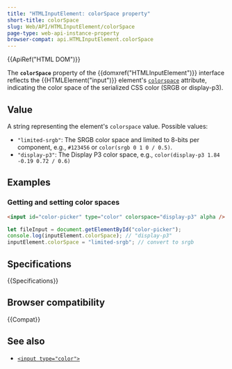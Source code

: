 ```yaml
---
title: "HTMLInputElement: colorSpace property"
short-title: colorSpace
slug: Web/API/HTMLInputElement/colorSpace
page-type: web-api-instance-property
browser-compat: api.HTMLInputElement.colorSpace
---
```


{{ApiRef("HTML DOM")}}

The **`colorSpace`** property of the {{domxref("HTMLInputElement")}} interface reflects the {{HTMLElement("input")}} element's [`colorspace`](/en-US/docs/Web/HTML/Reference/Elements/input/color#colorspace) attribute, indicating the color space of the serialized CSS color (SRGB or display-p3).

## Value

A string representing the element's `colorspace` value. Possible values:

- `"limited-srgb"`: The SRGB color space and limited to 8-bits per component, e.g., `#123456` or `color(srgb 0 1 0 / 0.5)`.
- `"display-p3"`: The Display P3 color space, e.g., `color(display-p3 1.84 -0.19 0.72 / 0.6)`

## Examples

### Getting and setting color spaces

```html
<input id="color-picker" type="color" colorspace="display-p3" alpha />
```

```js
let fileInput = document.getElementById("color-picker");
console.log(inputElement.colorSpace); // "display-p3"
inputElement.colorSpace = "limited-srgb"; // convert to srgb
```

## Specifications

{{Specifications}}

## Browser compatibility

{{Compat}}

## See also

- [`<input type="color">`](/en-US/docs/Web/HTML/Reference/Elements/input/color)
